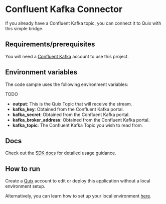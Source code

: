 # Confluent Kafka Connector

If you already have a Confluent Kafka topic, you can connect it to Quix with this simple bridge.

## Requirements/prerequisites

You will need a [Confluent Kafka](https://www.confluent.io/) account to use this project.

## Environment variables

The code sample uses the following environment variables:

TODO 

- **output**: This is the Quix Topic that will receive the stream.
- **kafka_key**: Obtained from the Confluent Kafka portal.
- **kafka_secret**: Obtained from the Confluent Kafka portal.
- **kafka_broker_address**: Obtained from the Confluent Kafka portal.
- **kafka_topic**: The Confluent Kafka Topic you wish to read from.

## Docs

Check out the [SDK docs](https://quix.ai/docs/sdk/introduction.html) for detailed usage guidance.

## How to run
Create a [Quix](https://portal.platform.quix.ai/self-sign-up?xlink=github) account to edit or deploy this application without a local environment setup.

Alternatively, you can learn how to set up your local environment [here](https://quix.ai/docs/sdk/python-setup.html).
